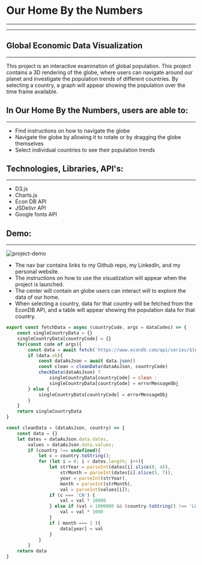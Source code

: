# Our Home By the Numbers
---
---



Global Economic Data Visualization
---
---

This project is an interactive examination of global population.
This project contains a 3D rendering of the globe, where users can navigate around our planet
and investigate the population trends of different countries.
By selecting a country, a graph will appear showing the population over the time frame available.



In Our Home By the Numbers, users are able to:
---
---

* Find instructions on how to navigate the globe
* Navigate the globe by allowing it to rotate or by dragging the globe themselves
* Select individual countries to see their population trends


Technologies, Libraries, API's:
---
---

* D3.js
* Charts.js
* Econ DB API
* JSDelivr API
* Google fonts API


Demo:
---
---
![project-demo](https://user-images.githubusercontent.com/65626651/186016582-7ddfab1d-1d58-4b2e-88c5-c1d6d6cf3e11.gif)


* The nav bar contains links to my Github repo, my LinkedIn, and my personal website.
* The instructions on how to use the visualization will appear when the project is launched.
* The center will contain an globe users can interact will to explore the data of our home.
* When selecting a country, data for that country will be fetched from the EconDB API, and a table will appear showing the population data for that country.

```javascript
export const fetchData = async (countryCode, args = dataCodes) => {
    const singleCountryData = {}
    singleCountryData[countryCode] = {}
    for(const code of args){
        const data = await fetch(`https://www.econdb.com/api/series/${code}${countryCode}/?format=json`)
        if (data.ok){
            const dataAsJson = await data.json()
            const clean = cleanData(dataAsJson, countryCode)
            checkData(dataAsJson) ? 
                singleCountryData[countryCode] = clean : 
                singleCountryData[countryCode] = errorMessageObj
        } else {
            singleCountryData[countryCode] = errorMessageObj
        }
    }
    return singleCountryData
}
```

```javascript
const cleanData = (dataAsJson, country) => {
    const data = {}
    let dates = dataAsJson.data.dates,
        values = dataAsJson.data.values;
        if (country !== undefined){
            let c = country.toString();
            for (let i = 0; i < dates.length; i++){
                let strYear = parseInt(dates[i].slice(0, 4)),
                    strMonth = parseInt(dates[i].slice(5, 7)),
                    year = parseInt(strYear),
                    month = parseInt(strMonth),
                    val = parseInt(values[i]); 
                if (c === 'CN') {
                    val = val * 10000  
                } else if (val < 1000000 && (country.toString() !== 'LU' && country.toString() !== 'MO' && country.toString() !== 'NP' )){
                    val = val * 1000 
                }     
                if ( month === 1 ){
                    data[year] = val
                }
            }
        }
    return data
}
```


